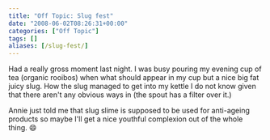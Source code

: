 ```yaml
---
title: "Off Topic: Slug fest"
date: "2008-06-02T08:26:31+00:00"
categories: ["Off Topic"]
tags: []
aliases: [/slug-fest/]
---
```


Had a really gross moment last night. I was busy pouring my evening cup of tea (organic rooibos) when what should appear in my cup but a nice big fat juicy slug. How the slug managed to get into my kettle I do not know given that there aren't any obvious ways in (the spout has a filter over it.)

Annie just told me that slug slime is supposed to be used for anti-ageing products so maybe I'll get a nice youthful complexion out of the whole thing. :smile:
